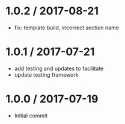 
1.0.2 / 2017-08-21
==================

  * fix: template build, incorrect section name

1.0.1 / 2017-07-21
==================

  * add testing and updates to facilitate
  * update testing framework

1.0.0 / 2017-07-19
==================

  * Initial commit
